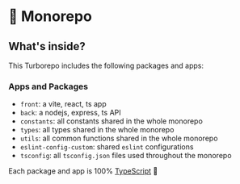 # 🧪 Monorepo

## What's inside?

This Turborepo includes the following packages and apps:

### Apps and Packages

- `front`: a vite, react, ts app
- `back`: a nodejs, express, ts API
- `constants`: all constants shared in the whole monorepo
- `types`: all types shared in the whole monorepo
- `utils`: all common functions shared in the whole monorepo
- `eslint-config-custom`: shared `eslint` configurations
- `tsconfig`: all `tsconfig.json` files used throughout the monorepo

Each package and app is 100% [TypeScript](https://www.typescriptlang.org/) 🥰
